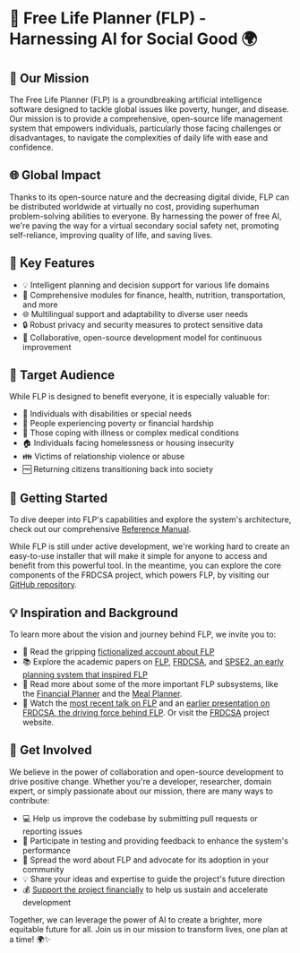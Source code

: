 # 🌟 Free Life Planner (FLP) - Harnessing AI for Social Good 🌍

## 🎯 Our Mission
The Free Life Planner (FLP) is a groundbreaking artificial intelligence software designed to tackle global issues like poverty, hunger, and disease. Our mission is to provide a comprehensive, open-source life management system that empowers individuals, particularly those facing challenges or disadvantages, to navigate the complexities of daily life with ease and confidence.

## 🌐 Global Impact
Thanks to its open-source nature and the decreasing digital divide, FLP can be distributed worldwide at virtually no cost, providing superhuman problem-solving abilities to everyone. By harnessing the power of free AI, we're paving the way for a virtual secondary social safety net, promoting self-reliance, improving quality of life, and saving lives.

## 🧩 Key Features
- 💡 Intelligent planning and decision support for various life domains
- 💼 Comprehensive modules for finance, health, nutrition, transportation, and more
- 🌐 Multilingual support and adaptability to diverse user needs
- 🔒 Robust privacy and security measures to protect sensitive data
- 🤝 Collaborative, open-source development model for continuous improvement

## 👥 Target Audience
While FLP is designed to benefit everyone, it is especially valuable for:
- 👥 Individuals with disabilities or special needs
- 💸 People experiencing poverty or financial hardship
- 🏥 Those coping with illness or complex medical conditions
- 🏠 Individuals facing homelessness or housing insecurity
- 👪 Victims of relationship violence or abuse
- 🆓 Returning citizens transitioning back into society

## 🚀 Getting Started
To dive deeper into FLP's capabilities and explore the system's architecture, check out our comprehensive [Reference Manual](https://github.com/aindilis/flp/blob/main/ReferenceManual.md). 

While FLP is still under active development, we're working hard to create an easy-to-use installer that will make it simple for anyone to access and benefit from this powerful tool. In the meantime, you can explore the core components of the FRDCSA project, which powers FLP, by visiting our [GitHub repository](https://github.com/aindilis/frdcsa-panoply-git-20200329).

## 💡 Inspiration and Background
To learn more about the vision and journey behind FLP, we invite you to:
- 📖 Read the gripping [fictionalized account about FLP](https://frdcsa.org/~andrewdo/writings/homeless-story.html)
- 📚 Explore the academic papers on [FLP](https://frdcsa.org/%7eandrewdo/flp-jwas-article-draft-1.pdf), [FRDCSA](https://www.academia.edu/97848398/The_FRDCSA_Project_DRAFT_), and [SPSE2, an early planning system that inspired FLP](https://frdcsa.org/visual-aid/pdf/Temporal-Planning-and-Inferencing-for-Personal-Task-Management-with-SPSE2.pdf)
- 📖 Read more about some of the more important FLP subsystems, like the [Financial Planner](https://github.com/aindilis/financial-planning/blob/master/README.md) and the [Meal Planner](https://github.com/aindilis/gourmet-formalog-standalone/blob/main/README.md).
- 🎥 Watch the [most recent talk on FLP](https://ontologforum.org/index.php/ConferenceCall_2022_04_20) and an [earlier presentation on FRDCSA, the driving force behind FLP](https://frdcsa.org/~andrewdo/frdcsa-emacsconf2019-final.webm). Or visit the [FRDCSA](https://frdcsa.org) project website.

## 🙌 Get Involved
We believe in the power of collaboration and open-source development to drive positive change. Whether you're a developer, researcher, domain expert, or simply passionate about our mission, there are many ways to contribute:

- 💻 Help us improve the codebase by submitting pull requests or reporting issues
- 🧪 Participate in testing and providing feedback to enhance the system's performance
- 📣 Spread the word about FLP and advocate for its adoption in your community
- 💡 Share your ideas and expertise to guide the project's future direction
- 💰 [Support the project financially](https://frdcsa.org/~andrewdo#donate) to help us sustain and accelerate development

Together, we can leverage the power of AI to create a brighter, more equitable future for all. Join us in our mission to transform lives, one plan at a time! 🌍✨
